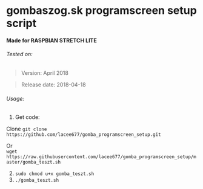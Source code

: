 # gombaszog.sk programscreen setup script
#### Made for RASPBIAN STRETCH LITE
###### Tested on:
> Version:	April 2018

> Release date:	2018-04-18

###### Usage:
1. Get code:

  Clone 
    ```
    git clone https://github.com/lacee677/gomba_programscreen_setup.git
    ```
    
  Or  
    ```
    wget https://raw.githubusercontent.com/lacee677/gomba_programscreen_setup/master/gomba_teszt.sh
    ```
    
2. `sudo chmod u+x gomba_teszt.sh`
3. `./gomba_teszt.sh`
